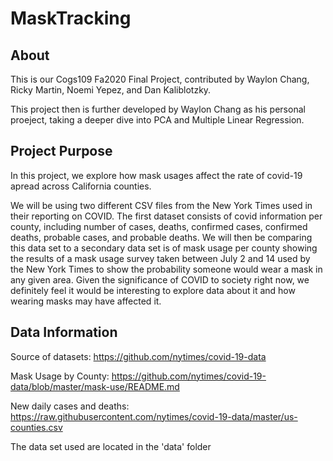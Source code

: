 # MaskTracking

## About 
This is our Cogs109 Fa2020 Final Project, contributed by Waylon Chang, Ricky Martin, Noemi Yepez, and Dan Kaliblotzky. 

This project then is further developed by Waylon Chang as his personal proeject, taking a deeper dive into PCA and Multiple Linear Regression.

## Project Purpose
In this project, we explore how mask usages affect the rate of covid-19 apread across California counties. 

We will be using two different CSV files from the New York Times used in their reporting on COVID. The first dataset consists of covid information per county, including number of cases, deaths, confirmed cases, confirmed deaths, probable cases, and probable deaths. We will then be comparing this data set to a secondary data set is of mask usage per county showing the results of a mask usage survey taken between July 2 and 14 used by the New York Times to show the probability someone would wear a mask in any given area. Given the significance of COVID to society right now, we definitely feel it would be interesting to explore data about it and how wearing masks may have affected it.

## Data Information
Source of datasets:
https://github.com/nytimes/covid-19-data

Mask Usage by County:
https://github.com/nytimes/covid-19-data/blob/master/mask-use/README.md

New daily cases and deaths:
https://raw.githubusercontent.com/nytimes/covid-19-data/master/us-counties.csv


The data set used are located in the 'data' folder
